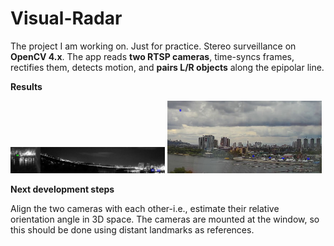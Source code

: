 # Visual-Radar

The project I am working on. Just for practice.
Stereo surveillance on **OpenCV 4.x**. The app reads **two RTSP cameras**, time-syncs frames, rectifies them, detects motion, and **pairs L/R objects** along the epipolar line.

**Results**

<p float="left">
  <img src="./images/camera.jpg" width="49%">
  <img src="./images/cameraD.jpg" width="49%">
</p>

**Next development steps**

Align the two cameras with each other-i.e., estimate their relative orientation angle in 3D space. The cameras are mounted at the window, so this should be done using distant landmarks as references.
